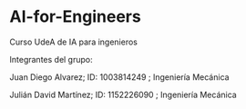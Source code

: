 # AI-for-Engineers
Curso UdeA de IA para ingenieros

Integrantes del grupo:

Juan Diego Alvarez; ID: 1003814249 ; Ingeniería Mecánica

Julián David Martínez; ID: 1152226090 ; Ingeniería Mecánica
